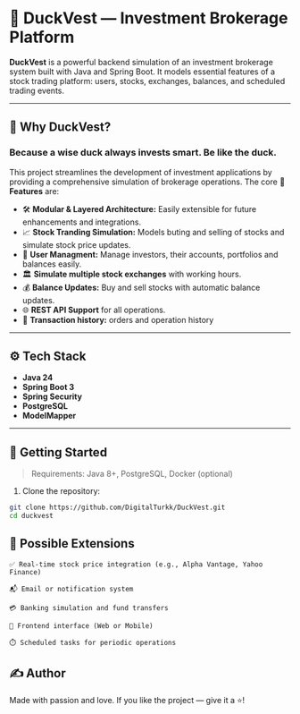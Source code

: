 # 🦆 DuckVest — Investment Brokerage Platform

**DuckVest** is a powerful backend simulation of an investment brokerage system built with Java and Spring Boot. It models essential features of a stock trading platform: users, stocks, exchanges, balances, and scheduled trading events.

---
## 🐣 Why DuckVest?

### Because a wise duck always invests smart. Be like the duck.

This project streamlines the development of investment applications by providing a comprehensive simulation of brokerage operations. The core 🚀 **Features** 
are:

- 🛠️ **Modular & Layered Architecture:** Easily extensible for future enhancements and integrations.
- 📈 **Stock Tranding Simulation:** Models buting and selling of stocks and simulate stock price updates.
- 👤 **User Managment:** Manage investors, their accounts, portfolios and balances easily.
- 🏛️ **Simulate multiple stock exchanges** with working hours.
- 💰 **Balance Updates:** Buy and sell stocks with automatic balance updates.
- 🌐 **REST API Support** for all operations.
- 🧾 **Transaction history:** orders and operation history

---

## ⚙️ Tech Stack

- **Java 24**
- **Spring Boot 3**
- **Spring Security**
- **PostgreSQL**
- **ModelMapper**
---

## 🏁 Getting Started

> Requirements: Java 8+, PostgreSQL, Docker (optional)

1. Clone the repository:

```bash
git clone https://github.com/DigitalTurkk/DuckVest.git
cd duckvest
```
## 📌 Possible Extensions

    ✅ Real-time stock price integration (e.g., Alpha Vantage, Yahoo Finance)

    📬 Email or notification system

    💳 Banking simulation and fund transfers

    📱 Frontend interface (Web or Mobile)

    ⏱️ Scheduled tasks for periodic operations

## ✍️ Author

Made with passion and love.
If you like the project — give it a ⭐!
